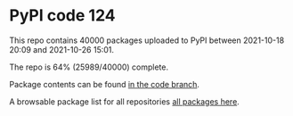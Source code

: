 # PyPI code 124

This repo contains 40000 packages uploaded to PyPI between 
2021-10-18 20:09 and 2021-10-26 15:01.

The repo is 64% (25989/40000) complete.

Package contents can be found [in the code branch](https://github.com/pypi-data/pypi-mirror-124/tree/code/packages).

A browsable package list for all repositories [all packages here](https://pypi-data.github.io/website/repositories/pypi-mirror-124).


